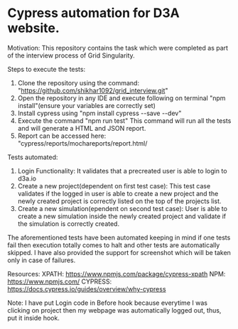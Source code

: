 # Cypress automation for D3A website.

Motivation:
This repository contains the task which were completed as part of the interview process of Grid Singularity.

Steps to execute the tests:

1. Clone the repository using the command: "https://github.com/shikhar1092/grid_interview.git"
2. Open the repository in any IDE and execute following on terminal "npm install"(ensure your variables are correctly set)
3. Install cypress using "npm install cypress --save --dev"
4. Execute the command "npm run test" This command will run all the tests and will generate a HTML and JSON report.
5. Report can be accessed here: "cypress/reports/mochareports/report.html/

Tests automated:

1. Login Functionality: It validates that a precreated user is able to login to d3a.io
2. Create a new project(dependent on first test case): This test case validates if the logged in user is able to create a new project and the newly created project is correctly listed on the top of the projects list.
3. Create a new simulation(ependent on second test case): User is able to create a new simulation inside the newly created project and validate if the simulation is correctly created.

The aforementioned tests have been automated keeping in mind if one tests fail then execution totally comes to halt and other tests are automatically skipped. I have also provided the support for screenshot which will be taken only in case of failures.

Resources:
XPATH: https://www.npmjs.com/package/cypress-xpath
NPM: https://www.npmjs.com/
CYPRESS: https://docs.cypress.io/guides/overview/why-cypress

Note:
I have put Login code in Before hook because everytime I was clicking on project then my webpage was automatically logged out, thus, put it inside hook.
